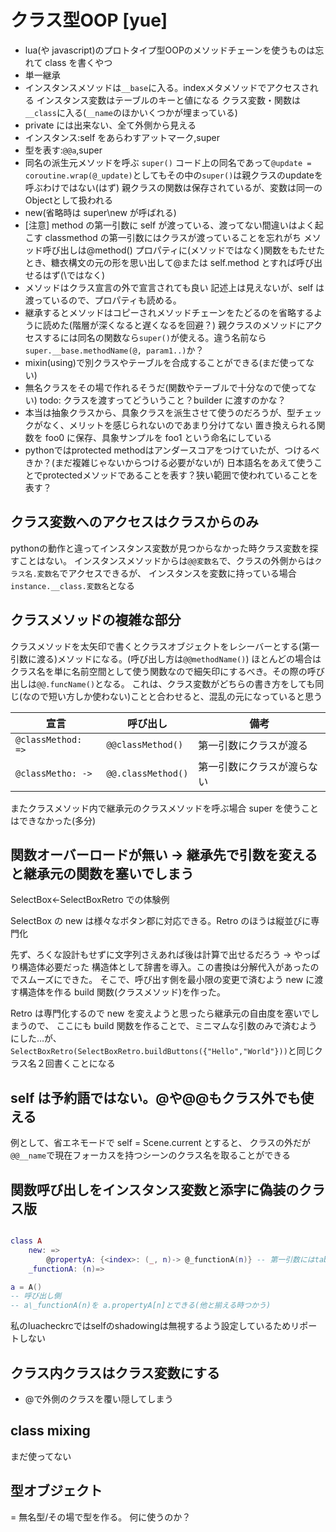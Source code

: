 # クラス型OOP [yue]

- lua(や javascript)のプロトタイプ型OOPのメソッドチェーンを使うものは忘れて class を書くやつ
- 単一継承
- インスタンスメソッドは`__base`に入る。indexメタメソッドでアクセスされる
  インスタンス変数はテーブルのキーと値になる
  クラス変数・関数は`__class`に入る(`__name`のほかいくつかが埋まっている)
- private には出来ない、全て外側から見える
- インスタンス:self をあらわすアットマーク,super
- 型を表す:`@@a`,super
- 同名の派生元メソッドを呼ぶ `super()`
  コード上の同名であって`@update = coroutine.wrap(@_update)`としてもその中の`super()`は親クラスのupdateを呼ぶわけではない(はず)
  親クラスの関数は保存されているが、変数は同一のObjectとして扱われる
- new(省略時は super\new が呼ばれる)
- [注意] method の第一引数に self が渡っている、渡ってない間違いはよく起こす
  classmethod の第一引数にはクラスが渡っていることを忘れがち
  メソッド呼び出しは@method()
  プロパティに(メソッドではなく)関数をもたせたとき、糖衣構文の元の形を思い出して@または self.method とすれば呼び出せるはず(\ではなく)
- メソッドはクラス宣言の外で宣言されても良い
  記述上は見えないが、self は渡っているので、プロパティも読める。
- 継承するとメソッドはコピーされメソッドチェーンをたどるのを省略するように読めた(階層が深くなると遅くなるを回避？)
  親クラスのメソッドにアクセスするには同名の関数なら`super()`が使える。違う名前なら`super.__base.methodName(@, param1..)`か？
- mixin(using)で別クラスやテーブルを合成することができる(まだ使ってない)
- 無名クラスをその場で作れるそうだ(関数やテーブルで十分なので使ってない)
  todo: クラスを渡すってどういうこと？builder に渡すのかな？
- 本当は抽象クラスから、具象クラスを派生させて使うのだろうが、型チェックがなく、メリットを感じられないのであまり分けてない
  置き換えられる関数を foo0 に保存、具象サンプルを foo1 という命名にしている
- pythonではprotected methodはアンダースコアをつけていたが、つけるべきか？(まだ複雑じゃないからつける必要がないが)
  日本語名をあえて使うことでprotectedメソッドであることを表す？狭い範囲で使われていることを表す？

## クラス変数へのアクセスはクラスからのみ

pythonの動作と違ってインスタンス変数が見つからなかった時クラス変数を探すことはない。
インスタンスメソッドからは`@@変数名`で、クラスの外側からは`クラス名.変数名`でアクセスできるが、
インスタンスを変数に持っている場合`instance.__class.変数名`となる

## クラスメソッドの複雑な部分

クラスメソッドを太矢印で書くとクラスオブジェクトをレシーバーとする(第一引数に渡る)メソッドになる。(呼び出し方は`@@methodName()`)
ほとんどの場合はクラス名を単に名前空間として使う関数なので細矢印にするべき。その際の呼び出しは`@@.funcName()`となる。
これは、クラス変数がどちらの書き方をしても同じ(なので短い方しか使わない)ことと合わせると、混乱の元になっていると思う

| 宣言               | 呼び出し           | 備考                       |
| ------------------ | ------------------ | -------------------------- |
| `@classMethod: =>` | `@@classMethod()`  | 第一引数にクラスが渡る     |
| `@classMetho: ->`  | `@@.classMethod()` | 第一引数にクラスが渡らない |

またクラスメソッド内で継承元のクラスメソッドを呼ぶ場合 super を使うことはできなかった(多分)

## 関数オーバーロードが無い → 継承先で引数を変えると継承元の関数を塞いでしまう

SelectBox←SelectBoxRetro での体験例

SelectBox の new は様々なボタン郡に対応できる。Retro のほうは縦並びに専門化

先ず、ろくな設計もせずに文字列さえあれば後は計算で出せるだろう → やっぱり構造体必要だった
構造体として辞書を導入。この書換は分解代入があったのでスムーズにできた。
そこで、呼び出す側を最小限の変更で済むよう new に渡す構造体を作る build 関数(クラスメソッド)を作った。

Retro は専門化するので new を変えようと思ったら継承元の自由度を塞いでしまうので、
ここにも build 関数を作ることで、ミニマムな引数のみで済むようにした…が、
`SelectBoxRetro(SelectBoxRetro.buildButtons({"Hello","World"}))`と同じクラス名２回書くことになる

## self は予約語ではない。@や@@もクラス外でも使える

例として、省エネモードで self = Scene.current とすると、
クラスの外だが`@@__name`で現在フォーカスを持つシーンのクラス名を取ることができる

## 関数呼び出しをインスタンス変数と添字に偽装のクラス版

```yuecode.lua

class A
	new: =>
		@propertyA: {<index>: (_, n)-> @_functionA(n)} -- 第一引数にはtableが入ってくる。ここを(n)=>とするとselfがshadowingされることに注意
	_functionA: (n)=>

a = A()
-- 呼び出し側
-- a\_functionA(n)を a.propertyA[n]とできる(他と揃える時つかう)

```

私のluacheckrcではselfのshadowingは無視するよう設定しているためリポートしない

## クラス内クラスはクラス変数にする

- @で外側のクラスを覆い隠してしまう

## class mixing

まだ使ってない

## 型オブジェクト

= 無名型/その場で型を作る。
何に使うのか？
